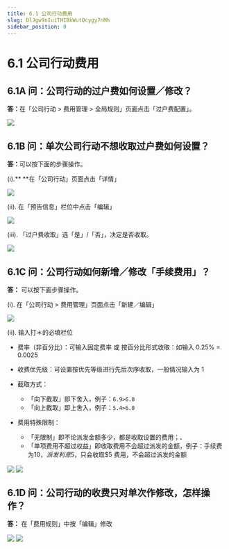```yaml
---
title: 6.1 公司行动费用
slug: DlJgw9nIuiTHIBkWutQcygy7nMh
sidebar_position: 0
---
```



# 6.1 公司行动费用

## 6.1A 问：公司行动的过户费如何设置／修改？

<b>答：</b>在「公司行动 &gt; 费用管理 &gt; 全局规则」页面点击「过户费配置」。

<img src="/assets/VsXrbmMfEof3JVxYmuJcbRlunWc.png" src-width="2344" src-height="792" align="center"/>

## 6.1B 问：单次公司行动不想收取过户费如何设置？ 

<b>答：</b>可以按下面的步骤操作。

(i).** **在「公司行动」页面点击「详情」

<img src="/assets/LEGvbYp3OohIsEx7s1Mc2JPJnVg.png" src-width="2850" src-height="1450" align="center"/>

(ii).  在「预告信息」栏位中点击「编辑」

<img src="/assets/RdWSblOz3opKSSxn95Hcjc0snkS.png" src-width="2870" src-height="1378" align="center"/>

(iii). 「过户费收取」选「是」/「否」，决定是否收取。

<img src="/assets/HnNqb1WODoacDYxZCdNcEHuDnYb.png" src-width="2828" src-height="1442" align="center"/>

## 6.1C 问：公司行动如何新增／修改「手续费用」？

<b>答：</b> 可以按下面步骤操作。

(i). 在「公司行动 &gt; 费用管理」页面点击「新建／编辑」

<img src="/assets/P9f1bOT9DorqYux0pCeczuOpnCc.png" src-width="2810" src-height="1434" align="center"/>

(ii). 输入打＊的必填栏位

- 费率（非百分比）：可输入固定费率 或 按百分比形式收取：如输入 0.25% = 0.0025
- 收费优先级：可设置按优先等级进行先后次序收取，一般情况输入为 1
- 截取方式：
    - 「向下截取」即下舍入，例子：`6.9>6.0` 
    - 「向上截取」即上舍入，例子：`5.4>6.0`

- 费用特殊限制：
    - 「无限制」即不论派发金额多少，都是收取设置的费用；、
    - 「单项费用不超过权益」即收取费用不会超过派发的金额，例子：手续费为$10，派发利息$5，只会收取$5 费用，不会超过派发的金额

<img src="/assets/VT7HbYotOo3iUdxyT0yccvStnff.png" src-width="2734" src-height="1614" align="center"/>

<img src="/assets/R7HfbFcWQoYdF7x7YQ2cV4DDnYg.png" src-width="2750" src-height="1616" align="center"/>

## 6.1D 问：公司行动的收费只对单次作修改，怎样操作？

<b>答：</b> 在「费用规则」中按「编辑」修改

<img src="/assets/T636br02MoBUvRxcXZOceXkunVe.png" src-width="1570" src-height="1522" align="center"/>

<img src="/assets/WBQzbR3QvoYhX4x8zl8cEgQencY.png" src-width="1736" src-height="1524" align="center"/>

